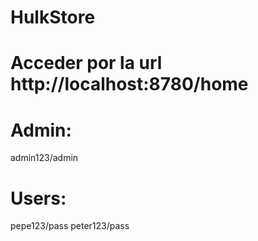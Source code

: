 # HulkStore

# Acceder por la url http://localhost:8780/home

# Admin:
admin123/admin

# Users:
 pepe123/pass
 peter123/pass
